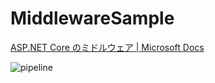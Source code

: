 ﻿# MiddlewareSample
[ASP.NET Core のミドルウェア | Microsoft Docs](https://docs.microsoft.com/ja-jp/aspnet/core/fundamentals/middleware/?view=aspnetcore-2.2)

![pipeline](https://docs.microsoft.com/ja-jp/aspnet/core/fundamentals/middleware/index/_static/request-delegate-pipeline.png?view=aspnetcore-2.2)
